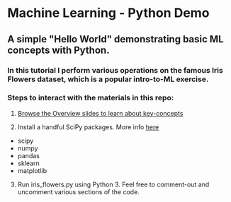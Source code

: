 # Machine Learning - Python Demo
## A simple "Hello World" demonstrating basic ML concepts with Python.

### In this tutorial I perform various operations on the famous Iris Flowers dataset, which is a popular intro-to-ML exercise.

### Steps to interact with the materials in this repo:
1. [Browse the Overview slides to learn about key-concepts](https://docs.google.com/presentation/d/14pzJLsGrJKwv_9sjqBu4zxF6JJ7LVvL0I8dr4WnWwvE/edit?usp=sharing)

2. Install a handful SciPy packages. More info [here](https://www.scipy.org/install.html)
  * scipy
  * numpy
  * pandas
  * sklearn
  * matplotlib

3. Run iris_flowers.py using Python 3. Feel free to comment-out and uncomment various sections of the code.

